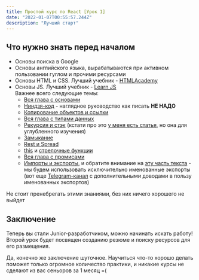 ```yaml
---
title: Простой курс по React [Урок 1]
date: "2022-01-07T00:55:57.244Z"
description: "Лучший старт"
---
```


## Что нужно знать перед началом

- Основы поиска в Google
- Основы английского языка, вырабатываются при активном пользовании гуглом и прочими ресурсами
- Основы HTML и CSS. Лучший учебник - [HTMLAcademy](https://htmlacademy.ru/)
- Основы JS. Лучший учебник - [Learn JS](https://learn.javascript.ru/)  
  Важнее всего следующие темы:
  - [Вся глава с основами](https://learn.javascript.ru/first-steps)
  - [Ниндзя-код](https://learn.javascript.ru/ninja-code) - наглядное руководство как писать **НЕ НАДО**
  - [Копирование объектов и ссылки](https://learn.javascript.ru/object-copy)
  - [Вся глава с типами данных](https://learn.javascript.ru/data-types)
  - [Рекурсия и стэк](https://learn.javascript.ru/recursion) (кстати про это [у меня есть статья](https://risen.dev/posts/js-in-details-part-1/), но она для углубленного изучения)
  - [Замыкание](https://learn.javascript.ru/closure)
  - [Rest и Spread](https://learn.javascript.ru/rest-parameters-spread-operator)
  - [this](https://learn.javascript.ru/bind) и [стрелочные функции](https://learn.javascript.ru/arrow-functions)
  - [Вся глава с промисами](https://learn.javascript.ru/async)
  - [Импорты и экспорты](https://learn.javascript.ru/import-export), и обратите внимание на [эту часть текста](https://learn.javascript.ru/import-export#dovod-protiv-eksportov-po-umolchaniyu) - мы будем использовать исключительно именованные экспорты (вот еще [Telegram-канал](https://t.me/why_not_export_default) с дополнительными доводами в пользу именованных экспортов)

Не стоит пренебрегать этими знаниями, без них ничего хорошего не выйдет

## Заключение

Теперь вы стали Junior-разработчиком, можно начинать искать работу! Второй урок будет посвящен созданию резюме и поиску ресурсов для его размещения.

Да, конечно же заключение шуточное. Научиться что-то хорошо делать поможет только огромное количество практики, и никакие курсы не сделают из вас сеньоров за 1 месяц =(